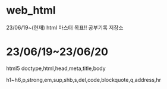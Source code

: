 # web_html
23/06/19~(현재) html 마스터 목표!! 공부기록 저장소

# 23/06/19~23/06/20

html5 doctype,html,head,meta,title,body

h1~h6,p,strong,em,sup,shb,s,del,code,blockquote,q,address,hr
